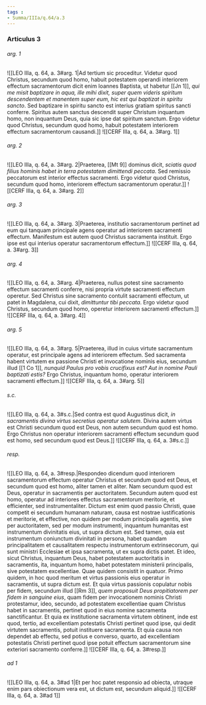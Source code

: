 ```yaml
---
tags : 
- Summa/IIIa/q.64/a.3
---
```


### Articulus 3

###### arg. 1
![[LEO IIIa, q. 64, a. 3#arg. 1|Ad tertium sic proceditur. Videtur quod Christus, secundum quod homo, habuit potestatem operandi interiorem effectum sacramentorum dicit enim Ioannes Baptista, ut habetur [[Jn 1]], *qui me misit baptizare in aqua, ille mihi dixit, super quem videris spiritum descendentem et manentem super eum, hic est qui baptizat in spiritu sancto*. Sed baptizare in spiritu sancto est interius gratiam spiritus sancti conferre. Spiritus autem sanctus descendit super Christum inquantum homo, non inquantum Deus, quia sic ipse dat spiritum sanctum. Ergo videtur quod Christus, secundum quod homo, habuit potestatem interiorem effectum sacramentorum causandi.]]
![[CERF IIIa, q. 64, a. 3#arg. 1]]

###### arg. 2
![[LEO IIIa, q. 64, a. 3#arg. 2|Praeterea, [[Mt 9]] dominus dicit, *sciatis quod filius hominis habet in terra potestatem dimittendi peccata*. Sed remissio peccatorum est interior effectus sacramenti. Ergo videtur quod Christus, secundum quod homo, interiorem effectum sacramentorum operatur.]]
![[CERF IIIa, q. 64, a. 3#arg. 2]]

###### arg. 3
![[LEO IIIa, q. 64, a. 3#arg. 3|Praeterea, institutio sacramentorum pertinet ad eum qui tanquam principale agens operatur ad interiorem sacramenti effectum. Manifestum est autem quod Christus sacramenta instituit. Ergo ipse est qui interius operatur sacramentorum effectum.]]
![[CERF IIIa, q. 64, a. 3#arg. 3]]

###### arg. 4
![[LEO IIIa, q. 64, a. 3#arg. 4|Praeterea, nullus potest sine sacramento effectum sacramenti conferre, nisi propria virtute sacramenti effectum operetur. Sed Christus sine sacramento contulit sacramenti effectum, ut patet in Magdalena, cui dixit, *dimittuntur tibi peccata*. Ergo videtur quod Christus, secundum quod homo, operetur interiorem sacramenti effectum.]]
![[CERF IIIa, q. 64, a. 3#arg. 4]]

###### arg. 5
![[LEO IIIa, q. 64, a. 3#arg. 5|Praeterea, illud in cuius virtute sacramentum operatur, est principale agens ad interiorem effectum. Sed sacramenta habent virtutem ex passione Christi et invocatione nominis eius, secundum illud [[1 Co 1]], *nunquid Paulus pro vobis crucifixus est? Aut in nomine Pauli baptizati estis?* Ergo Christus, inquantum homo, operatur interiorem sacramenti effectum.]]
![[CERF IIIa, q. 64, a. 3#arg. 5]]

###### s.c.
![[LEO IIIa, q. 64, a. 3#s.c.|Sed contra est quod Augustinus dicit, *in sacramentis divina virtus secretius operatur salutem*. Divina autem virtus est Christi secundum quod est Deus, non autem secundum quod est homo. Ergo Christus non operatur interiorem sacramenti effectum secundum quod est homo, sed secundum quod est Deus.]]
![[CERF IIIa, q. 64, a. 3#s.c.]]

###### resp.
![[LEO IIIa, q. 64, a. 3#resp.|Respondeo dicendum quod interiorem sacramentorum effectum operatur Christus et secundum quod est Deus, et secundum quod est homo, aliter tamen et aliter. Nam secundum quod est Deus, operatur in sacramentis per auctoritatem. Secundum autem quod est homo, operatur ad interiores effectus sacramentorum meritorie, et efficienter, sed instrumentaliter. Dictum est enim quod passio Christi, quae competit ei secundum humanam naturam, causa est nostrae iustificationis et meritorie, et effective, non quidem per modum principalis agentis, sive per auctoritatem, sed per modum instrumenti, inquantum humanitas est instrumentum divinitatis eius, ut supra dictum est. Sed tamen, quia est instrumentum coniunctum divinitati in persona, habet quandam principalitatem et causalitatem respectu instrumentorum extrinsecorum, qui sunt ministri Ecclesiae et ipsa sacramenta, ut ex supra dictis patet. Et ideo, sicut Christus, inquantum Deus, habet potestatem auctoritatis in sacramentis, ita, inquantum homo, habet potestatem ministerii principalis, sive potestatem excellentiae. Quae quidem consistit in quatuor. Primo quidem, in hoc quod meritum et virtus passionis eius operatur in sacramentis, ut supra dictum est. Et quia virtus passionis copulatur nobis per fidem, secundum illud [[Rm 3]], *quem proposuit Deus propitiatorem per fidem in sanguine eius*, quam fidem per invocationem nominis Christi protestamur, ideo, secundo, ad potestatem excellentiae quam Christus habet in sacramentis, pertinet quod in eius nomine sacramenta sanctificantur. Et quia ex institutione sacramenta virtutem obtinent, inde est quod, tertio, ad excellentiam potestatis Christi pertinet quod ipse, qui dedit virtutem sacramentis, potuit instituere sacramenta. Et quia causa non dependet ab effectu, sed potius e converso, quarto, ad excellentiam potestatis Christi pertinet quod ipse potuit effectum sacramentorum sine exteriori sacramento conferre.]]
![[CERF IIIa, q. 64, a. 3#resp.]]

###### ad 1
![[LEO IIIa, q. 64, a. 3#ad 1|Et per hoc patet responsio ad obiecta, utraque enim pars obiectionum vera est, ut dictum est, secundum aliquid.]]
![[CERF IIIa, q. 64, a. 3#ad 1]]

